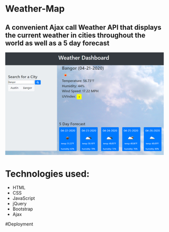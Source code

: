 # Weather-Map

## A convenient Ajax call Weather API that displays the current weather in cities throughout the world as well as a 5 day forecast

![](Weather-MapScreenshot.jpg)

# Technologies used:
- HTML
- CSS 
- JavaScript
- jQuery
- Bootstrap
- Ajax

#Deployment
## 


